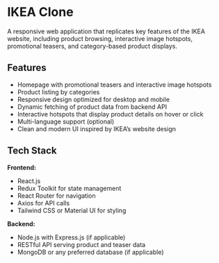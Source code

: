 # IKEA Clone

A responsive web application that replicates key features of the IKEA website, including product browsing, interactive image hotspots, promotional teasers, and category-based product displays.

## Features

- Homepage with promotional teasers and interactive image hotspots
- Product listing by categories
- Responsive design optimized for desktop and mobile
- Dynamic fetching of product data from backend API
- Interactive hotspots that display product details on hover or click
- Multi-language support (optional)
- Clean and modern UI inspired by IKEA’s website design

## Tech Stack

**Frontend:**
- React.js
- Redux Toolkit for state management
- React Router for navigation
- Axios for API calls
- Tailwind CSS or Material UI for styling

**Backend:**
- Node.js with Express.js (if applicable)
- RESTful API serving product and teaser data
- MongoDB or any preferred database (if applicable)


